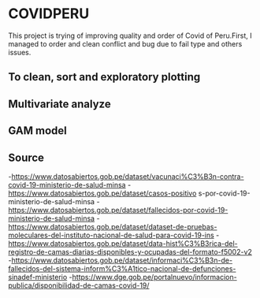 # COVIDPERU

This project is trying of improving quality and order of Covid of Peru.First, I managed to order and clean conflict and bug due to fail type and others issues.

## To clean, sort and exploratory plotting

## Multivariate analyze

## GAM model

## Source

-https://www.datosabiertos.gob.pe/dataset/vacunaci%C3%B3n-contra-covid-19-ministerio-de-salud-minsa
-https://www.datosabiertos.gob.pe/dataset/casos-positivo s-por-covid-19-ministerio-de-salud-minsa
-https://www.datosabiertos.gob.pe/dataset/fallecidos-por-covid-19-ministerio-de-salud-minsa
-https://www.datosabiertos.gob.pe/dataset/dataset-de-pruebas-moleculares-del-instituto-nacional-de-salud-para-covid-19-ins
-https://www.datosabiertos.gob.pe/dataset/data-hist%C3%B3rica-del-registro-de-camas-diarias-disponibles-y-ocupadas-del-formato-f5002-v2
-https://www.datosabiertos.gob.pe/dataset/informaci%C3%B3n-de-fallecidos-del-sistema-inform%C3%A1tico-nacional-de-defunciones-sinadef-ministerio
-https://www.dge.gob.pe/portalnuevo/informacion-publica/disponibilidad-de-camas-covid-19/